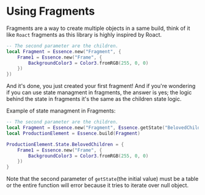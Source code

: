 # Using Fragments

Fragments are a way to create multiple objects in a same build, think of it like `Roact` fragments as this library is highly inspired by Roact.

```lua
-- The second parameter are the children.
local Fragment = Essence.new("Fragment", {
    Frame1 = Essence.new("Frame", {
        BackgroundColor3 = Color3.fromRGB(255, 0, 0)
    })
})
```

And it's done, you just created your first fragment! And if you're wondering if you can use state managment in fragments, the answer is yes; the logic behind the state in fragments it's the same as the children state logic.

Example of state managment in Fragments:
```lua
-- The second parameter are the children.
local Fragment = Essence.new("Fragment", Essence.getState("BelovedChildren", {}))
local ProductionElement = Essence.build(Fragment)

ProductionElement.State.BelovedChildren = {
    Frame1 = Essence.new("Frame", {
        BackgroundColor3 = Color3.fromRGB(255, 0, 0)
    })
}
```

Note that the second parameter of `getState`(the initial value) must be a table or the entire function will error because it tries to iterate over null object.